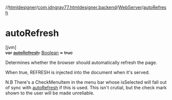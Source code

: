 //[htmldesigner](../../../index.md)/[com.jdngray77.htmldesigner.backend](../index.md)/[WebServer](index.md)/[autoRefresh](auto-refresh.md)

# autoRefresh

[jvm]\
~~var~~ [~~autoRefresh~~](auto-refresh.md)~~:~~ [Boolean](https://kotlinlang.org/api/latest/jvm/stdlib/kotlin/-boolean/index.html) ~~=~~ ~~true~~

Determines whether the browser should automatically refresh the page.

When true, REFRESH is injected into the document when it's served.

N.B There's a CheckMenuItem in the menu bar whose isSelected will fall out of sync with [autoRefresh](auto-refresh.md) if this is used. This isn't crutial, but the check mark shown to the user will be made unreliable.
